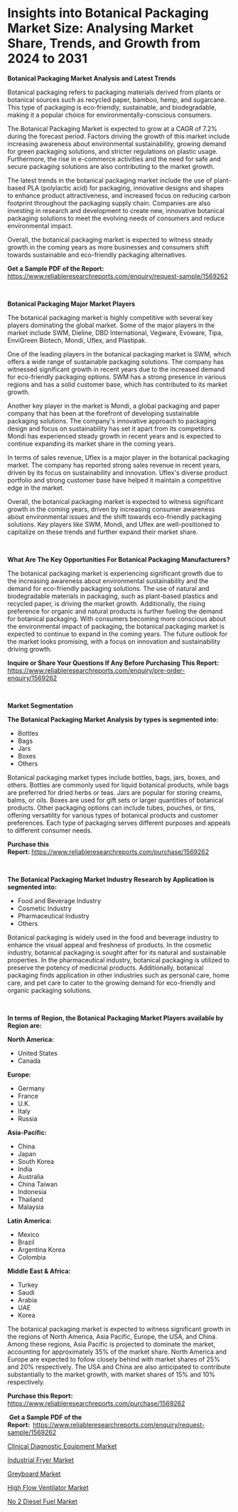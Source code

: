 <p><h1>Insights into Botanical Packaging Market Size: Analysing Market Share, Trends, and Growth from 2024 to 2031</h1></p><p><strong>Botanical Packaging Market Analysis and Latest Trends</strong></p>
<p><p>Botanical packaging refers to packaging materials derived from plants or botanical sources such as recycled paper, bamboo, hemp, and sugarcane. This type of packaging is eco-friendly, sustainable, and biodegradable, making it a popular choice for environmentally-conscious consumers.</p><p>The Botanical Packaging Market is expected to grow at a CAGR of 7.2% during the forecast period. Factors driving the growth of this market include increasing awareness about environmental sustainability, growing demand for green packaging solutions, and stricter regulations on plastic usage. Furthermore, the rise in e-commerce activities and the need for safe and secure packaging solutions are also contributing to the market growth.</p><p>The latest trends in the botanical packaging market include the use of plant-based PLA (polylactic acid) for packaging, innovative designs and shapes to enhance product attractiveness, and increased focus on reducing carbon footprint throughout the packaging supply chain. Companies are also investing in research and development to create new, innovative botanical packaging solutions to meet the evolving needs of consumers and reduce environmental impact.</p><p>Overall, the botanical packaging market is expected to witness steady growth in the coming years as more businesses and consumers shift towards sustainable and eco-friendly packaging alternatives.</p></p>
<p><strong>Get a Sample PDF of the Report:&nbsp;</strong> <a href="https://www.reliableresearchreports.com/enquiry/request-sample/1569262">https://www.reliableresearchreports.com/enquiry/request-sample/1569262</a></p>
<p>&nbsp;</p>
<p><strong>Botanical Packaging Major Market Players</strong></p>
<p><p>The botanical packaging market is highly competitive with several key players dominating the global market. Some of the major players in the market include SWM, Dieline, DBD International, Vegware, Evoware, Tipa, EnviGreen Biotech, Mondi, Uflex, and Plastipak.</p><p>One of the leading players in the botanical packaging market is SWM, which offers a wide range of sustainable packaging solutions. The company has witnessed significant growth in recent years due to the increased demand for eco-friendly packaging options. SWM has a strong presence in various regions and has a solid customer base, which has contributed to its market growth.</p><p>Another key player in the market is Mondi, a global packaging and paper company that has been at the forefront of developing sustainable packaging solutions. The company's innovative approach to packaging design and focus on sustainability has set it apart from its competitors. Mondi has experienced steady growth in recent years and is expected to continue expanding its market share in the coming years.</p><p>In terms of sales revenue, Uflex is a major player in the botanical packaging market. The company has reported strong sales revenue in recent years, driven by its focus on sustainability and innovation. Uflex's diverse product portfolio and strong customer base have helped it maintain a competitive edge in the market.</p><p>Overall, the botanical packaging market is expected to witness significant growth in the coming years, driven by increasing consumer awareness about environmental issues and the shift towards eco-friendly packaging solutions. Key players like SWM, Mondi, and Uflex are well-positioned to capitalize on these trends and further expand their market share.</p></p>
<p>&nbsp;</p>
<p><strong>What Are The Key Opportunities For Botanical Packaging Manufacturers?</strong></p>
<p><p>The botanical packaging market is experiencing significant growth due to the increasing awareness about environmental sustainability and the demand for eco-friendly packaging solutions. The use of natural and biodegradable materials in packaging, such as plant-based plastics and recycled paper, is driving the market growth. Additionally, the rising preference for organic and natural products is further fueling the demand for botanical packaging. With consumers becoming more conscious about the environmental impact of packaging, the botanical packaging market is expected to continue to expand in the coming years. The future outlook for the market looks promising, with a focus on innovation and sustainability driving growth.</p></p>
<p><strong>Inquire or Share Your Questions If Any Before Purchasing This Report:</strong> <a href="https://www.reliableresearchreports.com/enquiry/pre-order-enquiry/1569262">https://www.reliableresearchreports.com/enquiry/pre-order-enquiry/1569262</a></p>
<p>&nbsp;</p>
<p><strong>Market Segmentation</strong></p>
<p><strong>The Botanical Packaging Market Analysis by types is segmented into:</strong></p>
<p><ul><li>Bottles</li><li>Bags</li><li>Jars</li><li>Boxes</li><li>Others</li></ul></p>
<p><p>Botanical packaging market types include bottles, bags, jars, boxes, and others. Bottles are commonly used for liquid botanical products, while bags are preferred for dried herbs or teas. Jars are popular for storing creams, balms, or oils. Boxes are used for gift sets or larger quantities of botanical products. Other packaging options can include tubes, pouches, or tins, offering versatility for various types of botanical products and customer preferences. Each type of packaging serves different purposes and appeals to different consumer needs.</p></p>
<p><strong>Purchase this Report:&nbsp;</strong><a href="https://www.reliableresearchreports.com/purchase/1569262">https://www.reliableresearchreports.com/purchase/1569262</a></p>
<p>&nbsp;</p>
<p><strong>The Botanical Packaging Market Industry Research by Application is segmented into:</strong></p>
<p><ul><li>Food and Beverage Industry</li><li>Cosmetic Industry</li><li>Pharmaceutical Industry</li><li>Others</li></ul></p>
<p><p>Botanical packaging is widely used in the food and beverage industry to enhance the visual appeal and freshness of products. In the cosmetic industry, botanical packaging is sought after for its natural and sustainable properties. In the pharmaceutical industry, botanical packaging is utilized to preserve the potency of medicinal products. Additionally, botanical packaging finds application in other industries such as personal care, home care, and pet care to cater to the growing demand for eco-friendly and organic packaging solutions.</p></p>
<p>&nbsp;</p>
<p><strong>In terms of Region, the Botanical Packaging Market Players available by Region are:</strong></p>
<p>
    <p> <strong> North America: </strong>
        <ul>
            <li>United States</li>
            <li>Canada</li>
        </ul>
        </p> 
    <p> <strong> Europe: </strong>
        <ul>
            <li>Germany</li>
            <li>France</li>
            <li>U.K.</li>
            <li>Italy</li>
            <li>Russia</li>
        </ul>
        </p> 
    <p> <strong> Asia-Pacific: </strong>
        <ul>
            <li>China</li>
            <li>Japan</li>
            <li>South Korea</li>
            <li>India</li>
            <li>Australia</li>
            <li>China Taiwan</li>
            <li>Indonesia</li>
            <li>Thailand</li>
            <li>Malaysia</li>
        </ul>
        </p> 
    <p> <strong> Latin America: </strong>
        <ul>
            <li>Mexico</li>
            <li>Brazil</li>
            <li>Argentina Korea</li>
            <li>Colombia</li>
        </ul>
        </p> 
    <p> <strong> Middle East & Africa: </strong>
        <ul>
            <li>Turkey</li>
            <li>Saudi</li>
            <li>Arabia</li>
            <li>UAE</li>
            <li>Korea</li>
        </ul>
    </p>
    </p>
<p><p>The botanical packaging market is expected to witness significant growth in the regions of North America, Asia Pacific, Europe, the USA, and China. Among these regions, Asia Pacific is projected to dominate the market, accounting for approximately 35% of the market share. North America and Europe are expected to follow closely behind with market shares of 25% and 20% respectively. The USA and China are also anticipated to contribute substantially to the market growth, with market shares of 15% and 10% respectively.</p></p>
<p><strong>Purchase this Report: </strong><a href="https://www.reliableresearchreports.com/purchase/1569262">https://www.reliableresearchreports.com/purchase/1569262</a></p>
<p>&nbsp;<strong>Get a Sample PDF of the Report:&nbsp;&nbsp;</strong><a href="https://www.reliableresearchreports.com/enquiry/request-sample/1569262">https://www.reliableresearchreports.com/enquiry/request-sample/1569262</a></p>
<p><strong></strong></p>
<p><p><a href="https://github.com/josesg55/Market-Research-Report-List-1/blob/main/clinical-diagnostic-equipment-market.md">Clinical Diagnostic Equipment Market</a></p><p><a href="https://github.com/mancsybtousav/Market-Research-Report-List-1/blob/main/industrial-fryer-market.md">Industrial Fryer Market</a></p><p><a href="https://github.com/josesg55/Market-Research-Report-List-1/blob/main/greyboard-market.md">Greyboard Market</a></p><p><a href="https://github.com/AKSHATREPORTPRIME/Market-Research-Report-List-3/blob/main/high-flow-ventilator-market.md">High Flow Ventilator Market</a></p><p><a href="https://github.com/indrystar/Market-Research-Report-List-2/blob/main/no-2-diesel-fuel-market.md">No 2 Diesel Fuel Market</a></p></p>